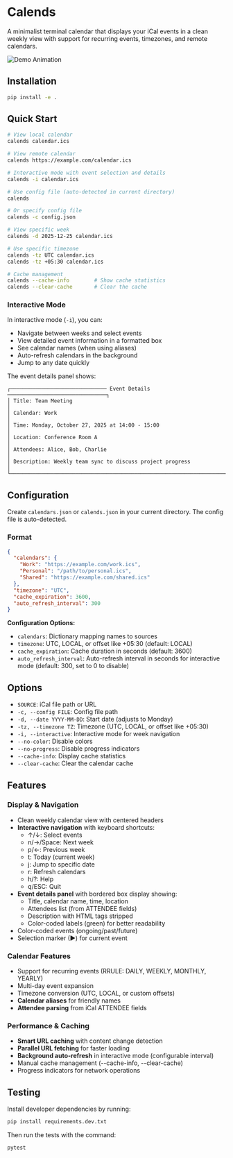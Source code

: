 # Calends

A minimalist terminal calendar that displays your iCal events in a clean weekly view with support for recurring events, timezones, and remote calendars.

![Demo Animation](../assets/calends.png?raw=true)

## Installation

```bash
pip install -e .
```

## Quick Start

```bash
# View local calendar
calends calendar.ics

# View remote calendar
calends https://example.com/calendar.ics

# Interactive mode with event selection and details
calends -i calendar.ics

# Use config file (auto-detected in current directory)
calends

# Or specify config file
calends -c config.json

# View specific week
calends -d 2025-12-25 calendar.ics

# Use specific timezone
calends -tz UTC calendar.ics
calends -tz +05:30 calendar.ics

# Cache management
calends --cache-info        # Show cache statistics
calends --clear-cache       # Clear the cache
```

### Interactive Mode

In interactive mode (`-i`), you can:
- Navigate between weeks and select events
- View detailed event information in a formatted box
- See calendar names (when using aliases)
- Auto-refresh calendars in the background
- Jump to any date quickly

The event details panel shows:
```
┌─────────────────────────────── Event Details ────────────────────────────────┐
│ Title: Team Meeting                                                          │
│ Calendar: Work                                                               │
│ Time: Monday, October 27, 2025 at 14:00 - 15:00                              │
│ Location: Conference Room A                                                  │
│ Attendees: Alice, Bob, Charlie                                               │
│ Description: Weekly team sync to discuss project progress                    │
└──────────────────────────────────────────────────────────────────────────────┘
```

## Configuration

Create `calendars.json` or `calends.json` in your current directory. The config file is auto-detected.

### Format

```json
{
  "calendars": {
    "Work": "https://example.com/work.ics",
    "Personal": "/path/to/personal.ics",
    "Shared": "https://example.com/shared.ics"
  },
  "timezone": "UTC",
  "cache_expiration": 3600,
  "auto_refresh_interval": 300
}
```

**Configuration Options:**
- `calendars`: Dictionary mapping names to sources
- `timezone`: UTC, LOCAL, or offset like +05:30 (default: LOCAL)
- `cache_expiration`: Cache duration in seconds (default: 3600)
- `auto_refresh_interval`: Auto-refresh interval in seconds for interactive mode (default: 300, set to 0 to disable)

## Options

- `SOURCE`: iCal file path or URL
- `-c, --config FILE`: Config file path
- `-d, --date YYYY-MM-DD`: Start date (adjusts to Monday)
- `-tz, --timezone TZ`: Timezone (UTC, LOCAL, or offset like +05:30)
- `-i, --interactive`: Interactive mode for week navigation
- `--no-color`: Disable colors
- `--no-progress`: Disable progress indicators
- `--cache-info`: Display cache statistics
- `--clear-cache`: Clear the calendar cache

## Features

### Display & Navigation
- Clean weekly calendar view with centered headers
- **Interactive navigation** with keyboard shortcuts:
  - ↑/↓: Select events
  - n/→/Space: Next week
  - p/←: Previous week
  - t: Today (current week)
  - j: Jump to specific date
  - r: Refresh calendars
  - h/?: Help
  - q/ESC: Quit
- **Event details panel** with bordered box display showing:
  - Title, calendar name, time, location
  - Attendees list (from ATTENDEE fields)
  - Description with HTML tags stripped
  - Color-coded labels (green) for better readability
- Color-coded events (ongoing/past/future)
- Selection marker (▶) for current event

### Calendar Features
- Support for recurring events (RRULE: DAILY, WEEKLY, MONTHLY, YEARLY)
- Multi-day event expansion
- Timezone conversion (UTC, LOCAL, or custom offsets)
- **Calendar aliases** for friendly names
- **Attendee parsing** from iCal ATTENDEE fields

### Performance & Caching
- **Smart URL caching** with content change detection
- **Parallel URL fetching** for faster loading
- **Background auto-refresh** in interactive mode (configurable interval)
- Manual cache management (--cache-info, --clear-cache)
- Progress indicators for network operations

## Testing

Install developer dependencies by running:

```bash
pip install requirements.dev.txt
```

Then run the tests with the command:
```bash
pytest
```
